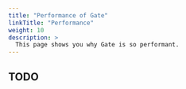 ```yaml
---
title: "Performance of Gate"
linkTitle: "Performance"
weight: 10
description: >
  This page shows you why Gate is so performant.
---
```


## TODO